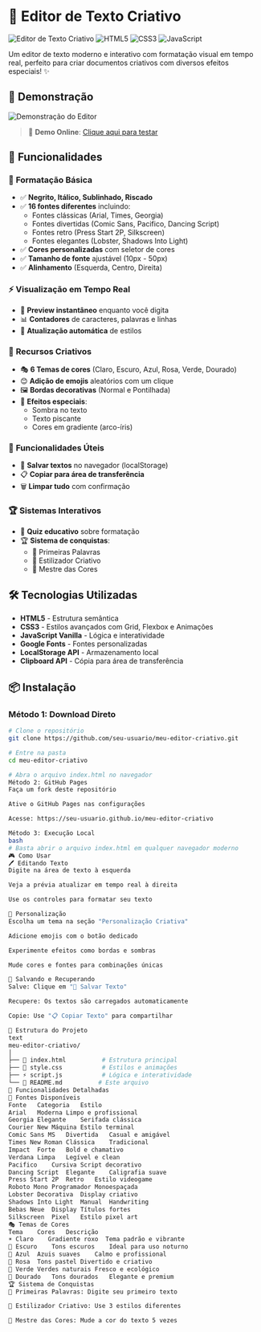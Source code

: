 # 📝 Editor de Texto Criativo

![Editor de Texto Criativo](https://img.shields.io/badge/Editor-TextoCriativo-blue) 
![HTML5](https://img.shields.io/badge/HTML5-E34F26?style=flat&logo=html5&logoColor=white)
![CSS3](https://img.shields.io/badge/CSS3-1572B6?style=flat&logo=css3&logoColor=white)
![JavaScript](https://img.shields.io/badge/JavaScript-F7DF1E?style=flat&logo=javascript&logoColor=black)

Um editor de texto moderno e interativo com formatação visual em tempo real, perfeito para criar documentos criativos com diversos efeitos especiais! ✨

## 🌟 Demonstração

![Demonstração do Editor](https://via.placeholder.com/800x400/667eea/ffffff?text=Editor+de+Texto+Criativo+em+Ação)

> 🔗 **Demo Online**: [Clique aqui para testar](https://jeffribeiro1.github.io/meu-editor-criativo/)

## 🚀 Funcionalidades

### 🎨 **Formatação Básica**
- ✅ **Negrito, Itálico, Sublinhado, Riscado**
- ✅ **16 fontes diferentes** incluindo:
  - Fontes clássicas (Arial, Times, Georgia)
  - Fontes divertidas (Comic Sans, Pacifico, Dancing Script)
  - Fontes retro (Press Start 2P, Silkscreen)
  - Fontes elegantes (Lobster, Shadows Into Light)
- ✅ **Cores personalizadas** com seletor de cores
- ✅ **Tamanho de fonte** ajustável (10px - 50px)
- ✅ **Alinhamento** (Esquerda, Centro, Direita)

### ⚡ **Visualização em Tempo Real**
- 👀 **Preview instantâneo** enquanto você digita
- 📊 **Contadores** de caracteres, palavras e linhas
- 🎯 **Atualização automática** de estilos

### 🎪 **Recursos Criativos**
- 🎭 **6 Temas de cores** (Claro, Escuro, Azul, Rosa, Verde, Dourado)
- 😊 **Adição de emojis** aleatórios com um clique
- 🖼️ **Bordas decorativas** (Normal e Pontilhada)
- 💫 **Efeitos especiais**:
  - Sombra no texto
  - Texto piscante
  - Cores em gradiente (arco-íris)

### 💾 **Funcionalidades Úteis**
- 💾 **Salvar textos** no navegador (localStorage)
- 📋 **Copiar para área de transferência**
- 🗑️ **Limpar tudo** com confirmação

### 🏆 **Sistemas Interativos**
- 🎯 **Quiz educativo** sobre formatação
- 🏆 **Sistema de conquistas**:
  - 📝 Primeiras Palavras
  - 🎨 Estilizador Criativo  
  - 🌈 Mestre das Cores

## 🛠️ Tecnologias Utilizadas

- **HTML5** - Estrutura semântica
- **CSS3** - Estilos avançados com Grid, Flexbox e Animações
- **JavaScript Vanilla** - Lógica e interatividade
- **Google Fonts** - Fontes personalizadas
- **LocalStorage API** - Armazenamento local
- **Clipboard API** - Cópia para área de transferência

## 📦 Instalação

### Método 1: Download Direto
```bash
# Clone o repositório
git clone https://github.com/seu-usuario/meu-editor-criativo.git

# Entre na pasta
cd meu-editor-criativo

# Abra o arquivo index.html no navegador
Método 2: GitHub Pages
Faça um fork deste repositório

Ative o GitHub Pages nas configurações

Acesse: https://seu-usuario.github.io/meu-editor-criativo

Método 3: Execução Local
bash
# Basta abrir o arquivo index.html em qualquer navegador moderno
🎮 Como Usar
🖊️ Editando Texto
Digite na área de texto à esquerda

Veja a prévia atualizar em tempo real à direita

Use os controles para formatar seu texto

🎨 Personalização
Escolha um tema na seção "Personalização Criativa"

Adicione emojis com o botão dedicado

Experimente efeitos como bordas e sombras

Mude cores e fontes para combinações únicas

💾 Salvando e Recuperando
Salve: Clique em "💾 Salvar Texto"

Recupere: Os textos são carregados automaticamente

Copie: Use "📋 Copiar Texto" para compartilhar

📁 Estrutura do Projeto
text
meu-editor-criativo/
│
├── 📄 index.html          # Estrutura principal
├── 🎨 style.css           # Estilos e animações
├── ⚡ script.js           # Lógica e interatividade
└── 📖 README.md          # Este arquivo
🎯 Funcionalidades Detalhadas
🎨 Fontes Disponíveis
Fonte	Categoria	Estilo
Arial	Moderna	Limpo e profissional
Georgia	Elegante	Serifada clássica
Courier New	Máquina	Estilo terminal
Comic Sans MS	Divertida	Casual e amigável
Times New Roman	Clássica	Tradicional
Impact	Forte	Bold e chamativo
Verdana	Limpa	Legível e clean
Pacifico	Cursiva	Script decorativo
Dancing Script	Elegante	Caligrafia suave
Press Start 2P	Retro	Estilo videogame
Roboto Mono	Programador	Monoespaçada
Lobster	Decorativa	Display criativo
Shadows Into Light	Manual	Handwriting
Bebas Neue	Display	Títulos fortes
Silkscreen	Pixel	Estilo pixel art
🎭 Temas de Cores
Tema	Cores	Descrição
☀️ Claro	Gradiente roxo	Tema padrão e vibrante
🌙 Escuro	Tons escuros	Ideal para uso noturno
🔵 Azul	Azuis suaves	Calmo e profissional
🌸 Rosa	Tons pastel	Divertido e criativo
🍏 Verde	Verdes naturais	Fresco e ecológico
🌟 Dourado	Tons dourados	Elegante e premium
🏆 Sistema de Conquistas
📝 Primeiras Palavras: Digite seu primeiro texto

🎨 Estilizador Criativo: Use 3 estilos diferentes

🌈 Mestre das Cores: Mude a cor do texto 5 vezes
